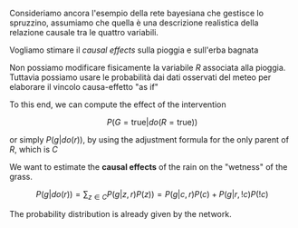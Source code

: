 Consideriamo ancora l'esempio della rete bayesiana che gestisce lo spruzzino, assumiamo che quella è una descrizione realistica della relazione causale tra le quattro variabili.

Vogliamo stimare il *causal effects* sulla pioggia e sull'erba bagnata

Non possiamo modificare fisicamente la variabile *R* associata alla pioggia. Tuttavia possiamo usare le probabilità dai dati osservati del meteo per elaborare il vincolo causa-effetto "as if"

To this end, we can compute the effect of the intervention

$$
P(G=\text {true}|do(R=\text{true}))
$$

or simply $P(g|do(r))$, by using the adjustment formula for the only parent of $R$, which is $C$

We want to estimate the **causal effects** of the rain on the "wetness" of the grass.

$$
    P(g|do(r)) = \sum_{z\in C}{P(g|z,r)P(z))}=P(g|c,r)P(c)+P(g|r,!c)P(!c)
$$

The probability distribution is already given by the network.